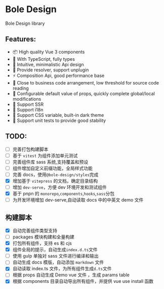 # Bole Design

Bole Design library

## Features:

- 📦 High quality Vue 3 components
- 🔨 With TypeScript, fully types
- 📐 Intuitive, minimalistic Api design
- 🛫 Provide resolver, support unplugin
- ⚡ Composition Api, good performance base
- 👀 Close to business code arrangement, low threshold for source code reading
- 🔧 Configurable default value of props, quickly complete global/local modifications
- 🚤 Support SSR
- 🚩 Support i18n
- 🎨 Support CSS variable, built-in dark theme
- 💪 Support unit tests to provide good stability

## TODO:

- [ ] 完善打包构建脚本
- [ ] 基于 `vitest` 为组件添加单元测试
- [ ] 完善组件库 sass 系统,支持覆盖和预设
- [ ] 组件增加自定义前缀功能，全局样式功能
- [ ] 完善 docs，使用`@bole-design/styles`完成
- [x] 增加基于 `vitepress` 的文档，确定目录结构
- [ ] 增加 `dev-serve`，方便 dev 环境开发和测试组件
- [x] 基于 pnpn 的 `monorepo`,`components`,`hooks`,`sass`分包
- [ ] 为开发环境增加 dev-serve,自动读取 docs 中的中英文 demo 文件

## 构建脚本

- [x] 自动完善组件类型支持
- [ ] packages 模块构建和全量构建
- [x] 打包所有组件，支持 es 和 cjs
- [x] 组件全局的提示，自动生成`index.d.ts`文件
- [ ] 使用 gulp 单独对 sass 文件进行编译和输出
- [ ] 自动生成 docs 模版，自动添加 `markdown` 文件
- [x] 自动读取 index.ts 文件，为所有组件生成`d.ts`文件
- [ ] 根据 props 自动生成 Demo vue 文件 ，生成 params table
- [x] 根据 components 目录自动导出所有组件，并提供 vue use install 函数
